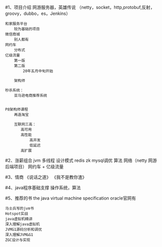 #1、项目介绍 
    网游服务器，英雄传说
    （netty，socket，http,protobuf,反射，groovy，dubbo，es，Jenkins）
        
    和家服务平台
        较为基础的项目
    微信商城
        别人都有
    网约车
        分布式
    亿级流量
        第一版
        第二版
            20年五月中旬开始
            
        架构师
        
    秒杀系统：
        亚马逊电商推荐系统  
    
    
    P8架构师课程
        再造淘宝
        
        互联网三高：
           高可用
           高性能
               高并发
               低延迟
           高扩展 
#2、涨薪组合
    jvm 多线程 设计模式 redis zk mysql调优 算法 网络（netty 网游后端项目）
    网约车 + 亿级流量
    
    
#3、情商
    《说话之道》
    《我不是教你渣》
    
    
#4、java程序基础支撑
    操作系统，算法
    
#5、推荐的书
    the java virtual machine specification  oracle官网有
    
    马士兵写的jvm书
    Hotspot实战
    java虚拟机精讲
    深入理解java虚拟机
    JVMG1源码分析和调优
    深入理解JVM&G1
    ZGC设计与实现
    
